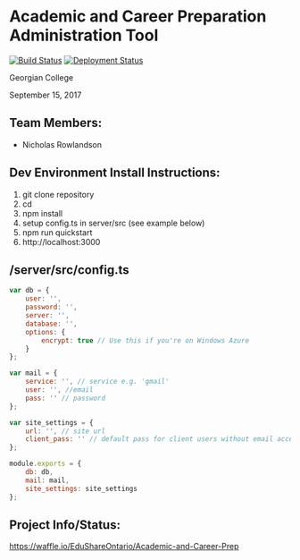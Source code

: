 # Academic and Career Preparation Administration Tool

[![Build Status](https://georgiancollege-dev.visualstudio.com/_apis/public/build/definitions/fd8fc73f-58da-44d9-9f86-4aef3cefe817/4/badge)](https://georgiancollege-dev.visualstudio.com/Academic%20and%20Career%20Prep/_build/index?definitionId=4)
[![Deployment Status](https://rmsprodscussu1.vsrm.visualstudio.com/Acde4a19b-3d82-4b1a-a1ec-08d03e967048/_apis/public/Release/badge/fd8fc73f-58da-44d9-9f86-4aef3cefe817/1/2)](https://georgiancollege-dev.visualstudio.com/Academic%20and%20Career%20Prep/_release?definitionId=1&_a=releases)

Georgian College

September 15, 2017


## Team Members:

* Nicholas Rowlandson


## Dev Environment Install Instructions:

1. git clone repository
2. cd
3. npm install
4. setup config.ts in server/src (see example below)
5. npm run quickstart
6. http://localhost:3000


## /server/src/config.ts

```javascript
var db = {
    user: '',
    password: '',
    server: '',
    database: '',
    options: {
        encrypt: true // Use this if you're on Windows Azure
    }
};

var mail = {
    service: '', // service e.g. 'gmail'
    user: '', //email
    pass: '' // password
};

var site_settings = {
    url: '', // site url
    client_pass: '' // default pass for client users without email access
};

module.exports = {
    db: db,
    mail: mail,
    site_settings: site_settings
};
```


## Project Info/Status:

https://waffle.io/EduShareOntario/Academic-and-Career-Prep
